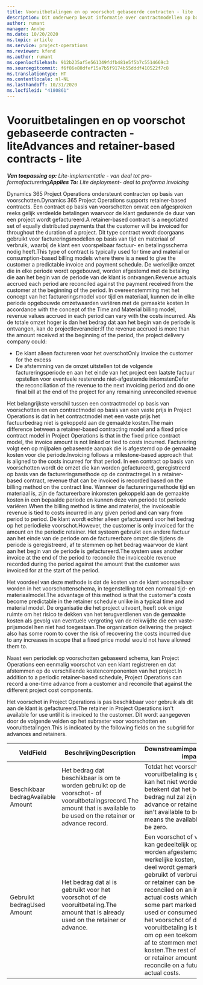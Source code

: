 ```yaml
---
title: Vooruitbetalingen en op voorschot gebaseerde contracten - lite
description: Dit onderwerp bevat informatie over contractmodellen op basis van voorschotten en vooruitbetalingen in Project Operations.
author: rumant
manager: Annbe
ms.date: 10/20/2020
ms.topic: article
ms.service: project-operations
ms.reviewer: kfend
ms.author: rumant
ms.openlocfilehash: 912b235af5e561349fdfb481e5f5b7c5514669c3
ms.sourcegitcommit: f6f86e80dfef15a7b5f9174b55dddf410522f7c8
ms.translationtype: HT
ms.contentlocale: nl-NL
ms.lasthandoff: 10/31/2020
ms.locfileid: "4180861"
---
```

# <a name="advances-and-retainer-based-contracts---lite"></a><span data-ttu-id="01abf-103">Vooruitbetalingen en op voorschot gebaseerde contracten - lite</span><span class="sxs-lookup"><span data-stu-id="01abf-103">Advances and retainer-based contracts - lite</span></span>


<span data-ttu-id="01abf-104">_**Van toepassing op:** Lite-implementatie - van deal tot pro-formafacturering_</span><span class="sxs-lookup"><span data-stu-id="01abf-104">_**Applies To:** Lite deployment- deal to proforma invoicing_</span></span>

<span data-ttu-id="01abf-105">Dynamics 365 Project Operations ondersteunt contracten op basis van voorschotten.</span><span class="sxs-lookup"><span data-stu-id="01abf-105">Dynamics 365 Project Operations supports retainer-based contracts.</span></span> <span data-ttu-id="01abf-106">Een contract op basis van voorschotten omvat een afgesproken reeks gelijk verdeelde betalingen waarvoor de klant gedurende de duur van een project wordt gefactureerd.</span><span class="sxs-lookup"><span data-stu-id="01abf-106">A retainer-based contract is a negotiated set of equally distributed payments that the customer will be invoiced for throughout the duration of a project.</span></span> <span data-ttu-id="01abf-107">Dit type contract wordt doorgaans gebruikt voor factureringsmodellen op basis van tijd en materiaal of verbruik, waarbij de klant een voorspelbaar factuur- en betalingsschema nodig heeft.</span><span class="sxs-lookup"><span data-stu-id="01abf-107">This type of contract is typically used for time and material or consumption-based billing models where there is a need to give the customer a predictable invoice and payment schedule.</span></span> <span data-ttu-id="01abf-108">De werkelijke omzet die in elke periode wordt opgebouwd, worden afgestemd met de betaling die aan het begin van de periode van de klant is ontvangen.</span><span class="sxs-lookup"><span data-stu-id="01abf-108">Revenue actuals accrued each period are reconciled against the payment received from the customer at the beginning of the period.</span></span> <span data-ttu-id="01abf-109">In overeenstemming met het concept van het factureringsmodel voor tijd en materiaal, kunnen de in elke periode opgebouwde omzetwaarden variëren met de gemaakte kosten.</span><span class="sxs-lookup"><span data-stu-id="01abf-109">In accordance with the concept of the Time and Material billing model, revenue values accrued in each period can vary with the costs incurred.</span></span> <span data-ttu-id="01abf-110">Als de totale omzet hoger is dan het bedrag dat aan het begin van de periode is ontvangen, kan de projectleverancier:</span><span class="sxs-lookup"><span data-stu-id="01abf-110">If the revenue accrued is more than the amount received at the beginning of the period, the project delivery company could:</span></span>

- <span data-ttu-id="01abf-111">De klant alleen factureren voor het overschot</span><span class="sxs-lookup"><span data-stu-id="01abf-111">Only invoice the customer for the excess</span></span> 
- <span data-ttu-id="01abf-112">De afstemming van de omzet uitstellen tot de volgende factureringsperiode en aan het einde van het project een laatste factuur opstellen voor eventuele resterende niet-afgestemde inkomsten</span><span class="sxs-lookup"><span data-stu-id="01abf-112">Defer the reconciliation of the revenue to the next invoicing period and do one final bill at the end of the project for any remaining unreconciled revenue</span></span>

<span data-ttu-id="01abf-113">Het belangrijkste verschil tussen een contractmodel op basis van voorschotten en een contractmodel op basis van een vaste prijs in Project Operations is dat in het contractmodel met een vaste prijs het factuurbedrag niet is gekoppeld aan de gemaakte kosten.</span><span class="sxs-lookup"><span data-stu-id="01abf-113">The main difference between a retainer-based contracting model and a fixed price contract model in Project Operations is that in the fixed price contract model, the invoice amount is not linked or tied to costs incurred.</span></span> <span data-ttu-id="01abf-114">Facturering volgt een op mijlpalen gebaseerde aanpak die is afgestemd op de gemaakte kosten voor die periode.</span><span class="sxs-lookup"><span data-stu-id="01abf-114">Invoicing follows a milestone-based approach that is aligned to the costs incurred for that period.</span></span> <span data-ttu-id="01abf-115">In een contract op basis van voorschotten wordt de omzet die kan worden gefactureerd, geregistreerd op basis van de factureringsmethode op de contractregel.</span><span class="sxs-lookup"><span data-stu-id="01abf-115">In a retainer-based contract, revenue that can be invoiced is recorded based on the billing method on the contract line.</span></span> <span data-ttu-id="01abf-116">Wanneer de factureringsmethode tijd en materiaal is, zijn de factureerbare inkomsten gekoppeld aan de gemaakte kosten in een bepaalde periode en kunnen deze van periode tot periode variëren.</span><span class="sxs-lookup"><span data-stu-id="01abf-116">When the billing method is time and material, the invoiceable revenue is tied to costs incurred in any given period and can vary from period to period.</span></span> <span data-ttu-id="01abf-117">De klant wordt echter alleen gefactureerd voor het bedrag op het periodieke voorschot.</span><span class="sxs-lookup"><span data-stu-id="01abf-117">However, the customer is only invoiced for the amount on the periodic retainer.</span></span> <span data-ttu-id="01abf-118">Het systeem gebruikt een andere factuur aan het einde van de periode om de factureerbare omzet die tijdens de periode is geregistreerd, af te stemmen op het bedrag waarvoor de klant aan het begin van de periode is gefactureerd.</span><span class="sxs-lookup"><span data-stu-id="01abf-118">The system uses another invoice at the end of the period to reconcile the invoiceable revenue recorded during the period against the amount that the customer was invoiced for at the start of the period.</span></span>

<span data-ttu-id="01abf-119">Het voordeel van deze methode is dat de kosten van de klant voorspelbaar worden in het voorschottenschema, in tegenstelling tot een normaal tijd- en materiaalmodel.</span><span class="sxs-lookup"><span data-stu-id="01abf-119">The advantage of this method is that the customer's costs become predictable in the retainer schedule unlike in a typical time and material model.</span></span> <span data-ttu-id="01abf-120">De organisatie die het project uitvoert, heeft ook enige ruimte om het risico te dekken van het terugverdienen van de gemaakte kosten als gevolg van eventuele vergroting van de reikwijdte die een vaste-prijsmodel hen niet had toegestaan.</span><span class="sxs-lookup"><span data-stu-id="01abf-120">The organization delivering the project also has some room to cover the risk of recovering the costs incurred due to any increases in scope that a fixed price model would not have allowed them to.</span></span>

<span data-ttu-id="01abf-121">Naast een periodiek op voorschotten gebaseerd schema, kan Project Operations een eenmalig voorschot van een klant registreren en dat afstemmen op de verschillende kostencomponenten van het project.</span><span class="sxs-lookup"><span data-stu-id="01abf-121">In addition to a periodic retainer-based schedule, Project Operations can record a one-time advance from a customer and reconcile that against the different project cost components.</span></span>

<span data-ttu-id="01abf-122">Het voorschot in Project Operations is pas beschikbaar voor gebruik als dit aan de klant is gefactureerd.</span><span class="sxs-lookup"><span data-stu-id="01abf-122">The retainer in Project Operations isn't available for use until it is invoiced to the customer.</span></span> <span data-ttu-id="01abf-123">Dit wordt aangegeven door de volgende velden op het subraster voor voorschotten en vooruitbetalingen.</span><span class="sxs-lookup"><span data-stu-id="01abf-123">This is indicated by the following fields on the subgrid for advances and retainers.</span></span>

| <span data-ttu-id="01abf-124">Veld</span><span class="sxs-lookup"><span data-stu-id="01abf-124">Field</span></span> | <span data-ttu-id="01abf-125">Beschrijving</span><span class="sxs-lookup"><span data-stu-id="01abf-125">Description</span></span> | <span data-ttu-id="01abf-126">Downstreamimpact</span><span class="sxs-lookup"><span data-stu-id="01abf-126">Downstream impact</span></span> |
| --- | --- | --- |
| <span data-ttu-id="01abf-127">Beschikbaar bedrag</span><span class="sxs-lookup"><span data-stu-id="01abf-127">Available Amount</span></span> | <span data-ttu-id="01abf-128">Het bedrag dat beschikbaar is om te worden gebruikt op de voorschot- of vooruitbetalingsrecord.</span><span class="sxs-lookup"><span data-stu-id="01abf-128">The amount that is available to be used on the retainer or advance record.</span></span> | <span data-ttu-id="01abf-129">Totdat het voorschot of de vooruitbetaling is gefactureerd, kan het niet worden gebruikt, wat betekent dat het beschikbare bedrag nul zal zijn.</span><span class="sxs-lookup"><span data-stu-id="01abf-129">Until the advance or retainer is invoiced, it isn't available to be used which means the available amount will be zero.</span></span> |
| <span data-ttu-id="01abf-130">Gebruikt bedrag</span><span class="sxs-lookup"><span data-stu-id="01abf-130">Used Amount</span></span> | <span data-ttu-id="01abf-131">Het bedrag dat al is gebruikt voor het voorschot of de vooruitbetaling.</span><span class="sxs-lookup"><span data-stu-id="01abf-131">The amount that is already used on the retainer or advance.</span></span> | <span data-ttu-id="01abf-132">Een voorschot of vooruitbetaling kan gedeeltelijk op een factuur worden afgestemd met de werkelijke kosten, waarbij een deel wordt gemarkeerd als al gebruikt of verbruikt.</span><span class="sxs-lookup"><span data-stu-id="01abf-132">An advance or retainer can be partially reconciled on an invoice with actual costs which will have some part marked as already used or consumed.</span></span> <span data-ttu-id="01abf-133">De rest van het voorschot of de vooruitbetaling is beschikbaar om op een toekomstige factuur af te stemmen met de werkelijke kosten.</span><span class="sxs-lookup"><span data-stu-id="01abf-133">The rest of the advance or retainer amount is available to reconcile on a future invoice with actual costs.</span></span> |
